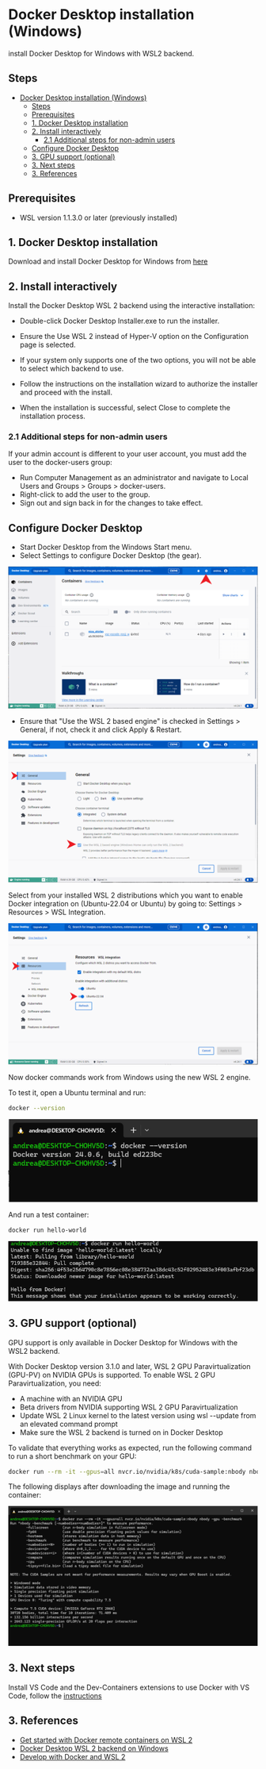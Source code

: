 # Docker Desktop installation (Windows)

install Docker Desktop for Windows with WSL2 backend.

## Steps

- [Docker Desktop installation (Windows)](#docker-desktop-installation-windows)
  - [Steps](#steps)
  - [Prerequisites](#prerequisites)
  - [1. Docker Desktop installation](#1-docker-desktop-installation)
  - [2. Install interactively](#2-install-interactively)
    - [2.1 Additional steps for non-admin users](#21-additional-steps-for-non-admin-users)
  - [Configure Docker Desktop](#configure-docker-desktop)
  - [3. GPU support (optional)](#3-gpu-support-optional)
  - [3. Next steps](#3-next-steps)
  - [3. References](#3-references)

## Prerequisites

- WSL version 1.1.3.0 or later (previously installed)

## 1. Docker Desktop installation

Download and install Docker Desktop for Windows from [here](https://www.docker.com/products/docker-desktop)

## 2. Install interactively

Install the Docker Desktop WSL 2 backend using the interactive installation:

- Double-click Docker Desktop Installer.exe to run the installer.

- Ensure the Use WSL 2 instead of Hyper-V option on the Configuration page is selected.

- If your system only supports one of the two options, you will not be able to select which backend to use.

- Follow the instructions on the installation wizard to authorize the installer and proceed with the install.

- When the installation is successful, select Close to complete the installation process.

### 2.1 Additional steps for non-admin users

If your admin account is different to your user account, you must add the user to the docker-users group:

- Run Computer Management as an administrator and navigate to Local Users and Groups > Groups > docker-users.
- Right-click to add the user to the group.
- Sign out and sign back in for the changes to take effect.

## Configure Docker Desktop

- Start Docker Desktop from the Windows Start menu.
- Select Settings to configure Docker Desktop (the gear).

![Docker Desktop Settings](./images/docker-starting.png)

- Ensure that "Use the WSL 2 based engine" is checked in Settings > General, if not, check it and click Apply & Restart.

![Docker Desktop Settings](./images/check_wsl2_bk.png)

Select from your installed WSL 2 distributions which you want to enable Docker integration on (Ubuntu-22.04 or Ubuntu) by going to: Settings > Resources > WSL Integration.

![Docker Desktop Settings](./images/wsl_integration.png)

Now docker commands work from Windows using the new WSL 2 engine.

To test it, open a Ubuntu terminal and run:

```bash
docker --version
```

![Docker Desktop Settings](./images/docker_version.png)

And run a test container:

```bash
docker run hello-world
```

![Docker Desktop Settings](./images/docker_hello_world.png)

## 3. GPU support (optional)

GPU support is only available in Docker Desktop for Windows with the WSL2 backend.

With Docker Desktop version 3.1.0 and later, WSL 2 GPU Paravirtualization (GPU-PV) on NVIDIA GPUs is supported. To enable WSL 2 GPU Paravirtualization, you need:

- A machine with an NVIDIA GPU
- Beta drivers from NVIDIA supporting WSL 2 GPU Paravirtualization
- Update WSL 2 Linux kernel to the latest version using wsl --update from an elevated command prompt
- Make sure the WSL 2 backend is turned on in Docker Desktop
  
To validate that everything works as expected, run the following command to run a short benchmark on your GPU:

``` bash
docker run --rm -it --gpus=all nvcr.io/nvidia/k8s/cuda-sample:nbody nbody -gpu -benchmark
```

The following displays after downloading the image and running the container:

![Docker Desktop Settings](./images/docker_gpu_benchmark.png)

## 3. Next steps

Install VS Code and the Dev-Containers extensions to use Docker with VS Code, follow the [instructions](/wsl2/vscode_docker.md)

## 3. References

- [Get started with Docker remote containers on WSL 2](https://learn.microsoft.com/en-us/windows/wsl/tutorials/wsl-containers)
- [Docker Desktop WSL 2 backend on Windows](https://docs.docker.com/desktop/wsl/#download)
- [Develop with Docker and WSL 2](https://docs.docker.com/desktop/wsl/use-wsl/)
  